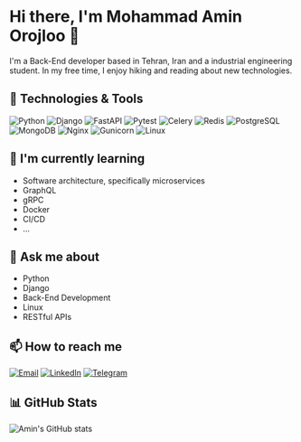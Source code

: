 # Hi there, I'm Mohammad Amin Orojloo 👋



I'm a Back-End developer based in Tehran, Iran and a industrial engineering student. In my free time, I enjoy hiking and reading about new technologies.

## 🔧 Technologies & Tools

![Python](https://img.shields.io/badge/-Python-3776AB?style=flat-square&logo=python&logoColor=white)
![Django](https://img.shields.io/badge/-Django-092E20?style=flat-square&logo=django&logoColor=white)
![FastAPI](https://img.shields.io/badge/-FastAPI-009688?style=flat-square&logo=fastapi&logoColor=white)
![Pytest](https://img.shields.io/badge/-Pytest-0A9EDC?style=flat-square&logo=pytest&logoColor=white)
![Celery](https://img.shields.io/badge/-Celery-37814A?style=flat-square&logo=celery&logoColor=white)
![Redis](https://img.shields.io/badge/-Redis-DC382D?style=flat-square&logo=redis&logoColor=white)
![PostgreSQL](https://img.shields.io/badge/-PostgreSQL-336791?style=flat-square&logo=postgresql&logoColor=white)
![MongoDB](https://img.shields.io/badge/-MongoDB-47A248?style=flat-square&logo=mongodb&logoColor=white)
![Nginx](https://img.shields.io/badge/-Nginx-269539?style=flat-square&logo=nginx&logoColor=white)
![Gunicorn](https://img.shields.io/badge/-Gunicorn-374151?style=flat-square&logo=gunicorn&logoColor=white)
![Linux](https://img.shields.io/badge/-Linux-FCC624?style=flat-square&logo=linux&logoColor=black)

## 🌱 I'm currently learning

- Software architecture, specifically microservices
- GraphQL
- gRPC
- Docker
- CI/CD
- ...

## 💬 Ask me about

- Python
- Django
- Back-End Development
- Linux
- RESTful APIs

## 📫 How to reach me

[![Email](https://img.shields.io/badge/-Email-D14836?style=flat-square&logo=gmail&logoColor=white)](mailto:ma.orojloo@gmail.com)
[![LinkedIn](https://img.shields.io/badge/-LinkedIn-0077B5?style=flat-square&logo=linkedin&logoColor=white)](https://www.linkedin.com/in/maorojloo)
[![Telegram](https://img.shields.io/badge/-Telegram-2CA5E0?style=flat-square&logo=telegram&logoColor=white)](https://t.me/mybe_notevil)

## 📊 GitHub Stats

![Amin's GitHub stats](https://github-readme-stats.vercel.app/api?username=AryanHamedani&show_icons=true&theme=radical)
